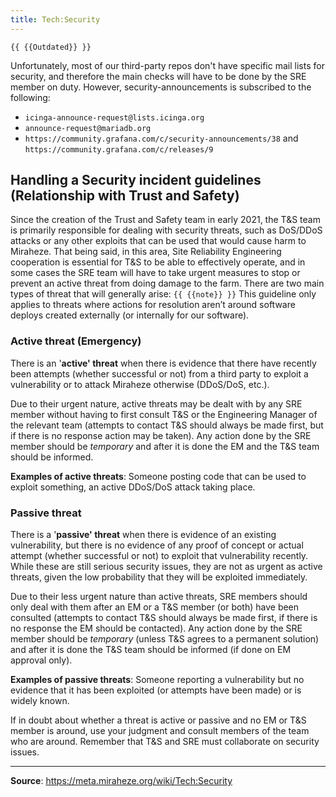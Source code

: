 ```yaml
---
title: Tech:Security
---
```


`{{ {{Outdated}} }}`

Unfortunately, most of our third-party repos don't have specific mail lists for security, and therefore the main checks will have to be done by the SRE member on duty. However, security-announcements is subscribed to the following:
* ` icinga-announce-request@lists.icinga.org `
* ` announce-request@mariadb.org `
* ` https://community.grafana.com/c/security-announcements/38 ` and ` https://community.grafana.com/c/releases/9 `

## Handling a Security incident guidelines (Relationship with Trust and Safety) 

Since the creation of the Trust and Safety team in early 2021, the T&S team is primarily responsible for dealing with security threats, such as DoS/DDoS attacks or any other exploits that can be used that would cause harm to Miraheze. That being said, in this area, Site Reliability Engineering cooperation is essential for T&S to be able to effectively operate, and in some cases the SRE team will have to take urgent measures to stop or prevent an active threat from doing damage to the farm. There are two main types of threat that will generally arise:
 `{{ {{note}} }}` This guideline only applies to threats where actions for resolution aren’t around software deploys created externally (or internally for our software).

### Active threat (Emergency) 

There is an '**active' threat** when there is evidence that there have recently been attempts (whether successful or not) from a third party to exploit a vulnerability or to attack Miraheze otherwise (DDoS/DoS, etc.).

Due to their urgent nature, active threats may be dealt with by any SRE member without having to first consult T&S or the Engineering Manager of the relevant team (attempts to contact T&S should always be made first, but if there is no response action may be taken). Any action done by the SRE member should be *temporary* and after it is done the EM and the T&S team should be informed.

**Examples of active threats**: Someone posting code that can be used to exploit something, an active DDoS/DoS attack taking place.

### Passive threat 

There is a '**passive' threat** when there is evidence of an existing vulnerability, but there is no evidence of any proof of concept or actual attempt (whether successful or not) to exploit that vulnerability recently. While these are still serious security issues, they are not as urgent as active threats, given the low probability that they will be exploited immediately.

Due to their less urgent nature than active threats, SRE members should only deal with them after an EM or a T&S member (or both) have been consulted (attempts to contact T&S should always be made first, if there is no response the EM should be contacted). Any action done by the SRE member should be *temporary* (unless T&S agrees to a permanent solution) and after it is done the T&S team should be informed (if done on EM approval only).

**Examples of passive threats**: Someone reporting a vulnerability but no evidence that it has been exploited (or attempts have been made) or is widely known.

If in doubt about whether a threat is active or passive and no EM or T&S member is around, use your judgment and consult members of the team who are around. Remember that T&S and SRE must collaborate on security issues.

----
**Source**: https://meta.miraheze.org/wiki/Tech:Security
